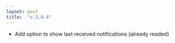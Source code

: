 ```yaml
---
layout: post
title:  "v.2.9.4"
---
```

* Add option to show last received notifications (already readed)
